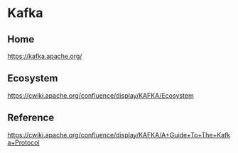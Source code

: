# Kafka

## Home

https://kafka.apache.org/

## Ecosystem

https://cwiki.apache.org/confluence/display/KAFKA/Ecosystem

## Reference

https://cwiki.apache.org/confluence/display/KAFKA/A+Guide+To+The+Kafka+Protocol





